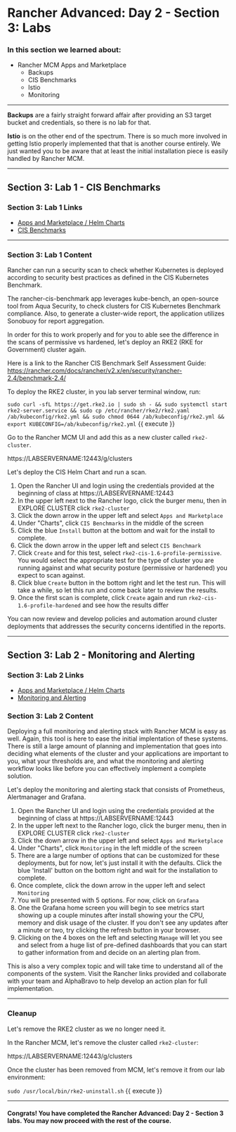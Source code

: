 # Rancher Advanced: Day 2 - Section 3: Labs

### In this section we learned about:

* Rancher MCM Apps and Marketplace
  * Backups
  * CIS Benchmarks
  * Istio
  * Monitoring

____

**Backups** are a fairly straight forward affair after providing an S3 target bucket and credentials, so there is no lab for that.

**Istio** is on the other end of the spectrum. There is so much more involved in getting Istio properly implemented that that is another course entirely. We just wanted you to be aware that at least the initial installation piece is easily handled by Rancher MCM.

____

## Section 3: Lab 1 - CIS Benchmarks

### Section 3: Lab 1 Links

* [Apps and Marketplace / Helm Charts](https://rancher.com/docs/rancher/v2.6/en/helm-charts/)
* [CIS Benchmarks](https://rancher.com/docs/rancher/v2.6/en/cis-scans/)

____

### Section 3: Lab 1 Content

Rancher can run a security scan to check whether Kubernetes is deployed according to security best practices as defined in the CIS Kubernetes Benchmark.

The rancher-cis-benchmark app leverages kube-bench, an open-source tool from Aqua Security, to check clusters for CIS Kubernetes Benchmark compliance. Also, to generate a cluster-wide report, the application utilizes Sonobuoy for report aggregation.

In order for this to work properly and for you to able see the difference in the scans of permissive vs hardened, let's deploy an RKE2 (RKE for Government) cluster again.

Here is a link to the Rancher CIS Benchmark Self Assessment Guide: https://rancher.com/docs/rancher/v2.x/en/security/rancher-2.4/benchmark-2.4/

To deploy the RKE2 cluster, in you lab server terminal window, run:

`sudo curl -sfL https://get.rke2.io | sudo sh - && sudo systemctl start rke2-server.service && sudo cp /etc/rancher/rke2/rke2.yaml /ab/kubeconfig/rke2.yml && sudo chmod 0644 /ab/kubeconfig/rke2.yml && export KUBECONFIG=/ab/kubeconfig/rke2.yml`  {{ execute }}

Go to the Rancher MCM UI and add this as a new cluster called `rke2-cluster`. 

https://LABSERVERNAME:12443/g/clusters

Let's deploy the CIS Helm Chart and run a scan.

1. Open the Rancher UI and login using the credentials provided at the beginning of class at https://LABSERVERNAME:12443
2. In the upper left next to the Rancher logo, click the burger menu, then in EXPLORE CLUSTER click `rke2-cluster` 
3. Click the down arrow in the upper left and select `Apps and Marketplace`
4. Under "Charts", click `CIS Benchmarks` in the middle of the screen
5. Click the blue `Install` button at the bottom and wait for the install to complete.
6. Click the down arrow in the upper left and select `CIS Benchmark`
7. Click `Create` and for this test, select `rke2-cis-1.6-profile-permissive`. You would select the appropriate test for the type of cluster you are running against and what security posture (permissive or hardened) you expect to scan against.
8. Click blue `Create` button in the bottom right and let the test run. This will take a while, so let this run and come back later to review the results.
9. Once the first scan is complete, click `Create` again and run `rke2-cis-1.6-profile-hardened` and see how the results differ

You can now review and develop policies and automation around cluster deployments that addresses the security concerns identified in the reports.

____

## Section 3: Lab 2 - Monitoring and Alerting

### Section 3: Lab 2 Links

* [Apps and Marketplace / Helm Charts](https://rancher.com/docs/rancher/v2.6/en/helm-charts/)
* [Monitoring and Alerting](https://rancher.com/docs/rancher/v2.6/en/monitoring-alerting/)

### Section 3: Lab 2 Content

Deploying a full monitoring and alerting stack with Rancher MCM is easy as well. Again, this tool is here to ease the initial implentation of these systems. There is still a large amount of planning and implementation that goes into deciding what elements of the cluster and your applications are important to you, what your thresholds are, and what the monitoring and alerting workflow looks like before you can effectively implement a complete solution.

Let's deploy the monitoring and alerting stack that consists of Prometheus, Alertmanager and Grafana.

1. Open the Rancher UI and login using the credentials provided at the beginning of class at https://LABSERVERNAME:12443
2. In the upper left next to the Rancher logo, click the burger menu, then in EXPLORE CLUSTER click `rke2-cluster` 
3. Click the down arrow in the upper left and select `Apps and Marketplace`
4. Under "Charts", click `Monitoring` in the left middle of the screen
5. There are a large number of options that can be customized for these deployments, but for now, let's just install it with the defaults. Click the blue 'Install' button on the bottom right and wait for the installation to complete.
6. Once complete, click the down arrow in the upper left and select `Monitoring`
7. You will be presented with 5 options. For now, click on `Grafana`
8. One the Grafana home screen you will begin to see metrics start showing up a couple minutes after install showing your the CPU, memory and disk usage of the cluster. If you don't see any updates after a minute or two, try clicking the refresh button in your browser.
9. Clicking on the 4 boxes on the left and selecting `Manage` will let you see and select from a huge list of pre-defined dashboards that you can start to gather information from and decide on an alerting plan from.

This is also a very complex topic and will take time to understand all of the components of the system. Visit the Rancher links provided and collaborate with your team and AlphaBravo to help develop an action plan for full implementation.
____

### Cleanup

Let's remove the RKE2 cluster as we no longer need it.

In the Rancher MCM, let's remove the cluster called `rke2-cluster`:

https://LABSERVERNAME:12443/g/clusters

Once the cluster has been removed from MCM, let's remove it from our lab environment:

`sudo /usr/local/bin/rke2-uninstall.sh` {{ execute }}

____


#### Congrats! You have completed the Rancher Advanced: Day 2 - Section 3 labs. You may now proceed with the rest of the course.